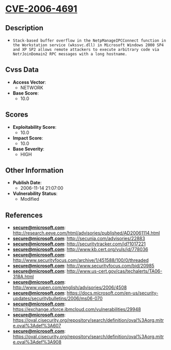
# [CVE-2006-4691](http://research.eeye.com/html/advisories/published/AD20061114.html)

## Description

- `Stack-based buffer overflow in the NetpManageIPCConnect function in the Workstation service (wkssvc.dll) in Microsoft Windows 2000 SP4 and XP SP2 allows remote attackers to execute arbitrary code via NetrJoinDomain2 RPC messages with a long hostname.`

## Cvss Data

- **Access Vector**:
  - NETWORK
- **Base Score**:
  - 10.0

## Scores

- **Exploitability Score**:
  - 10.0
- **Impact Score**:
  - 10.0
- **Base Severity**:
  - HIGH

## Other Information

- **Publish Date**:
  - 2006-11-14 21:07:00
- **Vulnerability Status**:
  - Modified

## References

- **secure@microsoft.com**: http://research.eeye.com/html/advisories/published/AD20061114.html
- **secure@microsoft.com**: http://secunia.com/advisories/22883
- **secure@microsoft.com**: http://securitytracker.com/id?1017221
- **secure@microsoft.com**: http://www.kb.cert.org/vuls/id/778036
- **secure@microsoft.com**: http://www.securityfocus.com/archive/1/451588/100/0/threaded
- **secure@microsoft.com**: http://www.securityfocus.com/bid/20985
- **secure@microsoft.com**: http://www.us-cert.gov/cas/techalerts/TA06-318A.html
- **secure@microsoft.com**: http://www.vupen.com/english/advisories/2006/4508
- **secure@microsoft.com**: https://docs.microsoft.com/en-us/security-updates/securitybulletins/2006/ms06-070
- **secure@microsoft.com**: https://exchange.xforce.ibmcloud.com/vulnerabilities/29948
- **secure@microsoft.com**: https://oval.cisecurity.org/repository/search/definition/oval%3Aorg.mitre.oval%3Adef%3A607
- **secure@microsoft.com**: https://oval.cisecurity.org/repository/search/definition/oval%3Aorg.mitre.oval%3Adef%3A908
